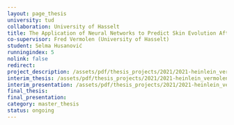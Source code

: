 ```yaml
---
layout: page_thesis
university: tud
collaboration: University of Hasselt
title: The Application of Neural Networks to Predict Skin Evolution After Burn Trauma
co-supervisor: Fred Vermolen (University of Hasselt)
student: Selma Husanović
runningindex: 5
nolink: false
redirect:
project_description: /assets/pdf/thesis_projects/2021/2021-heinlein_vermolen-neural_networks_burn_injuries/project_description.pdf
interim_thesis: /assets/pdf/thesis_projects/2021/2021-heinlein_vermolen-neural_networks_burn_injuries/interim_thesis.pdf
interim_presentation: /assets/pdf/thesis_projects/2021/2021-heinlein_vermolen-neural_networks_burn_injuries/interim_presentation.pdf
final_thesis:
final_presentation:
category: master_thesis
status: ongoing
---
```

